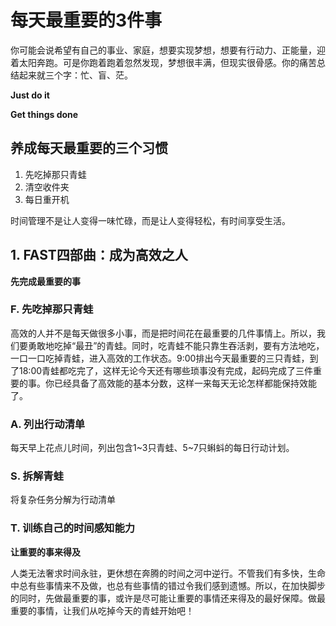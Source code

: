 # 每天最重要的3件事

你可能会说希望有自己的事业、家庭，想要实现梦想，想要有行动力、正能量，迎着太阳奔跑。可是你跑着跑着忽然发现，梦想很丰满，但现实很骨感。你的痛苦总结起来就三个字：忙、盲、茫。



**Just do it**

**Get things done**



## 养成每天最重要的三个习惯

1. 先吃掉那只青蛙
2. 清空收件夹
3. 每日重开机



时间管理不是让人变得一味忙碌，而是让人变得轻松，有时间享受生活。



## 1. FAST四部曲：成为高效之人

**先完成最重要的事**



### F. 先吃掉那只青蛙

高效的人并不是每天做很多小事，而是把时间花在最重要的几件事情上。所以，我们要勇敢地吃掉“最丑”的青蛙。同时，吃青蛙不能只靠生吞活剥，要有方法地吃，一口一口吃掉青蛙，进入高效的工作状态。9:00排出今天最重要的三只青蛙，到了18:00青蛙都吃完了，这样无论今天还有哪些琐事没有完成，起码完成了三件重要的事。你已经具备了高效能的基本分数，这样一来每天无论怎样都能保持效能了。

### A. 列出行动清单

每天早上花点儿时间，列出包含1~3只青蛙、5~7只蝌蚪的每日行动计划。

### S. 拆解青蛙

将复杂任务分解为行动清单

### T. 训练自己的时间感知能力

**让重要的事来得及**

人类无法奢求时间永驻，更休想在奔腾的时间之河中逆行。不管我们有多快，生命中总有些事情来不及做，也总有些事情的错过令我们感到遗憾。所以，在加快脚步的同时，先做最重要的事，或许是尽可能让重要的事情还来得及的最好保障。做最重要的事情，让我们从吃掉今天的青蛙开始吧！

